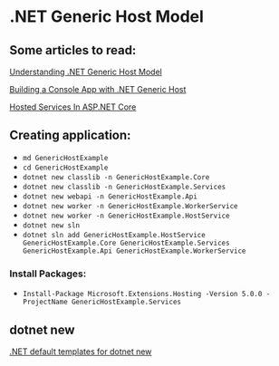 # .NET Generic Host Model

## Some articles to read:

[Understanding .NET Generic Host Model](https://sahansera.dev/dotnet-core-generic-host/)

[Building a Console App with .NET Generic Host](https://dfederm.com/building-a-console-app-with-.net-generic-host/)

[Hosted Services In ASP.NET Core](https://dotnetcoretutorials.com/2019/01/13/hosted-services-in-asp-net-core/)

## Creating application:

- `md GenericHostExample`
- `cd GenericHostExample`
- `dotnet new classlib -n GenericHostExample.Core`
- `dotnet new classlib -n GenericHostExample.Services`
- `dotnet new webapi -n GenericHostExample.Api`
- `dotnet new worker -n GenericHostExample.WorkerService`
- `dotnet new worker -n GenericHostExample.HostService`
- `dotnet new sln`
- `dotnet sln add GenericHostExample.HostService GenericHostExample.Core GenericHostExample.Services GenericHostExample.Api GenericHostExample.WorkerService`

### Install Packages:
- `Install-Package Microsoft.Extensions.Hosting -Version 5.0.0 -ProjectName GenericHostExample.Services`

## dotnet new

[.NET default templates for dotnet new](https://docs.microsoft.com/en-us/dotnet/core/tools/dotnet-new-sdk-templates)